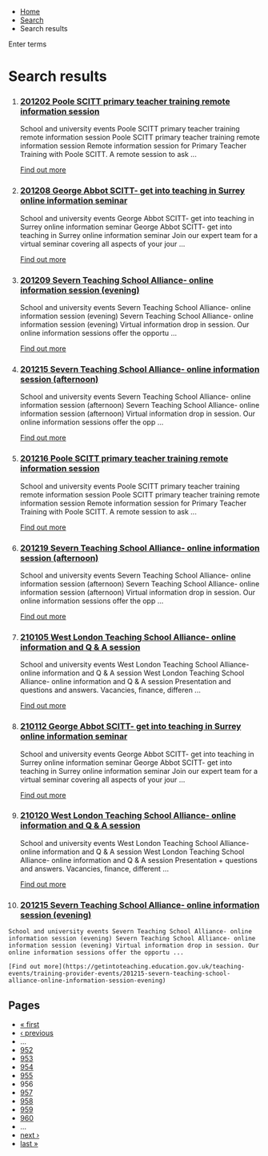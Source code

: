 *   [Home](/)
*   [Search](/search)
*   Search results

Enter terms 

Search results
==============

1.  ### [201202 Poole SCITT primary teacher training remote information session](https://getintoteaching.education.gov.uk/teaching-events/training-provider-events/201202-poole-scitt-primary-teacher-training-remote-information-session)
    
    School and university events Poole SCITT primary teacher training remote information session Poole SCITT primary teacher training remote information session Remote information session for Primary Teacher Training with Poole SCITT. A remote session to ask ...
    
    [Find out more](https://getintoteaching.education.gov.uk/teaching-events/training-provider-events/201202-poole-scitt-primary-teacher-training-remote-information-session)
    
2.  ### [201208 George Abbot SCITT- get into teaching in Surrey online information seminar](https://getintoteaching.education.gov.uk/teaching-events/training-provider-events/201208-george-abbot-scitt-get-into-teaching-in-surrey-online-information-seminar)
    
    School and university events George Abbot SCITT- get into teaching in Surrey online information seminar George Abbot SCITT- get into teaching in Surrey online information seminar Join our expert team for a virtual seminar covering all aspects of your jour ...
    
    [Find out more](https://getintoteaching.education.gov.uk/teaching-events/training-provider-events/201208-george-abbot-scitt-get-into-teaching-in-surrey-online-information-seminar)
    
3.  ### [201209 Severn Teaching School Alliance- online information session (evening)](https://getintoteaching.education.gov.uk/teaching-events/training-provider-events/201209-severn-teaching-school-alliance-online-information-session-evening)
    
    School and university events Severn Teaching School Alliance- online information session (evening) Severn Teaching School Alliance- online information session (evening) Virtual information drop in session. Our online information sessions offer the opportu ...
    
    [Find out more](https://getintoteaching.education.gov.uk/teaching-events/training-provider-events/201209-severn-teaching-school-alliance-online-information-session-evening)
    
4.  ### [201215 Severn Teaching School Alliance- online information session (afternoon)](https://getintoteaching.education.gov.uk/teaching-events/training-provider-events/201215-severn-teaching-school-alliance-online-information-session-afternoon)
    
    School and university events Severn Teaching School Alliance- online information session (afternoon) Severn Teaching School Alliance- online information session (afternoon) Virtual information drop in session. Our online information sessions offer the opp ...
    
    [Find out more](https://getintoteaching.education.gov.uk/teaching-events/training-provider-events/201215-severn-teaching-school-alliance-online-information-session-afternoon)
    
5.  ### [201216 Poole SCITT primary teacher training remote information session](https://getintoteaching.education.gov.uk/teaching-events/training-provider-events/201216-poole-scitt-primary-teacher-training-remote-information-session)
    
    School and university events Poole SCITT primary teacher training remote information session Poole SCITT primary teacher training remote information session Remote information session for Primary Teacher Training with Poole SCITT. A remote session to ask ...
    
    [Find out more](https://getintoteaching.education.gov.uk/teaching-events/training-provider-events/201216-poole-scitt-primary-teacher-training-remote-information-session)
    
6.  ### [201219 Severn Teaching School Alliance- online information session (afternoon)](https://getintoteaching.education.gov.uk/teaching-events/training-provider-events/201219-severn-teaching-school-alliance-online-information-session-afternoon)
    
    School and university events Severn Teaching School Alliance- online information session (afternoon) Severn Teaching School Alliance- online information session (afternoon) Virtual information drop in session. Our online information sessions offer the opp ...
    
    [Find out more](https://getintoteaching.education.gov.uk/teaching-events/training-provider-events/201219-severn-teaching-school-alliance-online-information-session-afternoon)
    
7.  ### [210105 West London Teaching School Alliance- online information and Q & A session](https://getintoteaching.education.gov.uk/teaching-events/training-provider-events/210105-west-london-teaching-school-alliance-online-information-and-q-a-session)
    
    School and university events West London Teaching School Alliance- online information and Q & A session West London Teaching School Alliance- online information and Q & A session Presentation and questions and answers. Vacancies, finance, differen ...
    
    [Find out more](https://getintoteaching.education.gov.uk/teaching-events/training-provider-events/210105-west-london-teaching-school-alliance-online-information-and-q-a-session)
    
8.  ### [210112 George Abbot SCITT- get into teaching in Surrey online information seminar](https://getintoteaching.education.gov.uk/teaching-events/training-provider-events/210112-george-abbot-scitt-get-into-teaching-in-surrey-online-information-seminar)
    
    School and university events George Abbot SCITT- get into teaching in Surrey online information seminar George Abbot SCITT- get into teaching in Surrey online information seminar Join our expert team for a virtual seminar covering all aspects of your jour ...
    
    [Find out more](https://getintoteaching.education.gov.uk/teaching-events/training-provider-events/210112-george-abbot-scitt-get-into-teaching-in-surrey-online-information-seminar)
    
9.  ### [210120 West London Teaching School Alliance- online information and Q & A session](https://getintoteaching.education.gov.uk/teaching-events/training-provider-events/210120-west-london-teaching-school-alliance-online-information-and-q-a-session)
    
    School and university events West London Teaching School Alliance- online information and Q & A session West London Teaching School Alliance- online information and Q & A session Presentation + questions and answers. Vacancies, finance, different ...
    
    [Find out more](https://getintoteaching.education.gov.uk/teaching-events/training-provider-events/210120-west-london-teaching-school-alliance-online-information-and-q-a-session)
    
10.  ### [201215 Severn Teaching School Alliance- online information session (evening)](https://getintoteaching.education.gov.uk/teaching-events/training-provider-events/201215-severn-teaching-school-alliance-online-information-session-evening)
    
    School and university events Severn Teaching School Alliance- online information session (evening) Severn Teaching School Alliance- online information session (evening) Virtual information drop in session. Our online information sessions offer the opportu ...
    
    [Find out more](https://getintoteaching.education.gov.uk/teaching-events/training-provider-events/201215-severn-teaching-school-alliance-online-information-session-evening)
    

Pages
-----

*   [« first](/search/site "Go to first page")
*   [‹ previous](/search/site?page=954 "Go to previous page")
*   …
*   [952](/search/site?page=951 "Go to page 952")
*   [953](/search/site?page=952 "Go to page 953")
*   [954](/search/site?page=953 "Go to page 954")
*   [955](/search/site?page=954 "Go to page 955")
*   956
*   [957](/search/site?page=956 "Go to page 957")
*   [958](/search/site?page=957 "Go to page 958")
*   [959](/search/site?page=958 "Go to page 959")
*   [960](/search/site?page=959 "Go to page 960")
*   …
*   [next ›](/search/site?page=956 "Go to next page")
*   [last »](/search/site?page=1032 "Go to last page")